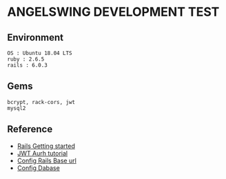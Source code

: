 # ANGELSWING DEVELOPMENT TEST

## Environment
	OS : Ubuntu 18.04 LTS
	ruby : 2.6.5
	rails : 6.0.3
	
## Gems
	bcrypt, rack-cors, jwt
	mysql2
	
## Reference
- [Rails Getting started](https://rubykr.github.io/rails_guides/getting_started.html)
- [JWT Aurh tutorial](https://dev.to/alexmercedcoder/ruby-on-rails-api-with-jwt-auth-tutorial-go2)
- [Config Rails Base url](https://jike.in/qa/?qa=604420/)
- [Config Dabase](https://dev-yakuza.posstree.com/ko/ruby-on-rails/database/)
	